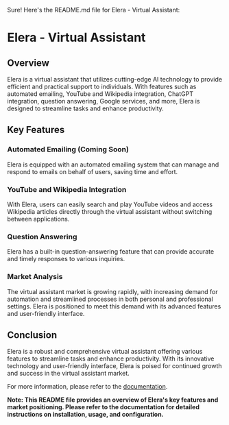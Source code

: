 Sure! Here's the README.md file for Elera - Virtual Assistant:

# Elera - Virtual Assistant

## Overview

Elera is a virtual assistant that utilizes cutting-edge AI technology to provide efficient and practical support to individuals. With features such as automated emailing, YouTube and Wikipedia integration, ChatGPT integration, question answering, Google services, and more, Elera is designed to streamline tasks and enhance productivity.

## Key Features

### Automated Emailing (Coming Soon)

Elera is equipped with an automated emailing system that can manage and respond to emails on behalf of users, saving time and effort.

### YouTube and Wikipedia Integration

With Elera, users can easily search and play YouTube videos and access Wikipedia articles directly through the virtual assistant without switching between applications.

### Question Answering

Elera has a built-in question-answering feature that can provide accurate and timely responses to various inquiries.

### Market Analysis

The virtual assistant market is growing rapidly, with increasing demand for automation and streamlined processes in both personal and professional settings. Elera is positioned to meet this demand with its advanced features and user-friendly interface.

## Conclusion

Elera is a robust and comprehensive virtual assistant offering various features to streamline tasks and enhance productivity. With its innovative technology and user-friendly interface, Elera is poised for continued growth and success in the virtual assistant market.

For more information, please refer to the [documentation](link-to-documentation).

**Note: This README file provides an overview of Elera's key features and market positioning. Please refer to the documentation for detailed instructions on installation, usage, and configuration.**
